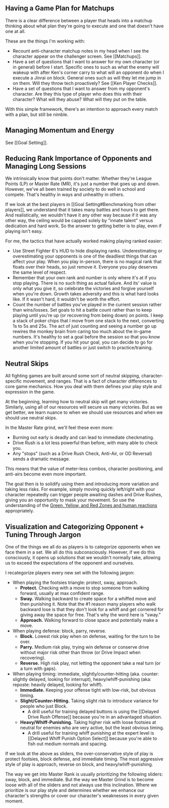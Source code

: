 ## Having a Game Plan for Matchups
There is a clear difference between a player that heads into a matchup thinking about what plan they're going to execute and one that doesn't have one at all.

These are the things I'm working with:
- Recount anti-character matchup notes in my head when I see the character appear on the challenger screen. See [[Matchups]].
- Have a set of questions that I want to answer for my own character (or in general) before I start. Specific ones to such as what the enemy will wakeup with after Ken's corner carry to what will an opponent do when I execute a Jinrai on block. General ones such as will they let me jump in on them. Will they throw tech proactively? See [[Ken Player Checks]].
- Have a set of questions that I want to answer from my opponent's character. Are they this type of player who does this with their character? What will they abuse? What will they put on the table.

With this simple framework, there's an intention to approach every match with a plan, but still be nimble.
## Managing Momentum and Energy
See [[Goal Setting]].
## Reducing Rank Importance of Opponents and Managing Long Sessions
We intrinsically know that points don't matter. Whether they're League Points (LP) or Master Rate (MR), it's just a number that goes up and down. However, we've all been trained by society to do well in school and compete. That's healthy in ways and unhealthy in others.

If we look at the best players in [[Goal Setting#Benchmarking from other players]], we understand that it takes many battles and hours to get there. And realistically, we wouldn't have it any other way because if it was any other way, the ceiling would be capped solely by "innate talent" versus dedication and hard work. So the answer to getting better is to play, even if playing isn't easy.

For me, the tactics that have actually worked making playing ranked easier:
- Use Street Fighter 6's HUD to hide displaying ranks. Underestimating or overestimating your opponents is one of the deadliest things that can affect your play. When you play in-person, there is no magical rank that floats over their heads, so just remove it. Everyone you play deserves the same level of respect.
- Remember that your own rank and number is only where it's at if you stop playing. There is no such thing as actual failure. And its' value is only what you give it, so celebrate the victories and forgive yourself when you're down. Growth takes adversity and this is what hard looks like. If it wasn't hard, it wouldn't be worth the effort.
- Count the number of battles you've played in the current session rather than wins/losses. Set goals to hit a battle count rather than to keep playing until you're up (or recovering from being down) on points. I keep a stack of poker chips that I move from one stack to the next, converting 1s to 5s and 25s. The act of just counting and seeing a number go up rewires the monkey brain from caring too much about the in-game numbers. It's healthy to set a goal before the session so that you know when you're stopping. If you hit your goal, you can decide to go for another limited amount of battles or just switch to practice/training.
## Neutral Skips
All fighting games are built around some sort of neutral skipping, character-specific movement, and ranges. That is a fact of character differences to core game mechanics. How you deal with them defines your play style and expression in the game.

At the beginning, learning how to neutral skip will get many victories. Similarly, using all of our resources will secure us many victories. But as we get better, we learn nuance to when we should use resources and when we should use neutral skips.

In the Master Rate grind, we'll feel these even more:
- Burning out early is deadly and can lead to immediate checkmating.
- Drive Rush is a lot less powerful than before, with many able to check you.
- Any "stops" (such as a Drive Rush Check, Anti-Air, or OD Reversal) sends a dramatic message.

This means that the value of meter-less combos, character positioning, and anti-airs become even more important.

The goal then is to solidify using them and introducing more variation and taking less risks. For example, simply moving quickly left/right with your character repeatedly can trigger people awaiting dashes and Drive Rushes, giving you an opportunity to mask your movement. So use the understanding of the [Green, Yellow, and Red Zones and human reactions](https://www.youtube.com/watch?v=14z6CN3q-Nw) appropriately.
## Visualization and Categorizing Opponent + Tuning Through Jargon
One of the things we all do as players is to categorize opponents when we face them in a set. We all do this subconsciously. However, if we do this consciously, it opens up solutions that we wouldn't normally take, allowing us to exceed the expectations of the opponent and ourselves. 

I recategorize players every new set with the following jargon:
- When playing the footsies triangle: protect, sway, approach.
	- **Protect.** Checking with a move to stop someone from walking forward, usually at max confident range.
	- **Sway.** Walking backward to create space for a whiffed move and then punishing it. Note that the #1 reason many players who walk backward lose is that they don't look for a whiff and get cornered for giving away the space for free. That's why the word here is "sway."
	- **Approach.** Walking forward to close space and potentially make a move.
- When playing defense: block, parry, reverse.
	- **Block.** Lowest risk play when on defense, waiting for the turn to be over.
	- **Parry.** Medium risk play, trying win defense or conserve drive without major risk other than throw (or Drive Impact when recovering).
	- **Reverse.** High risk play, not letting the opponent take a real turn (or a turn with gaps).
- When playing timing: immediate, slightly/counter-hitting (aka. counter: slightly delayed, looking for interrupt), heavy/whiff-punishing (aka: reposte: heavily delayed, looking for whiff).
	- **Immediate.** Keeping your offense tight with low-risk, but obvious timing.
	- **Slight/Counter-Hitting.** Taking slight risk to introduce variance for people who just Block.
		- A drill useful for training delayed buttons is using the [[Delayed Drive Rush Offense]] because you're in an advantaged situation.
	- **Heavy/Whiff-Punishing.** Taking higher risk with loose footsies at neutral for enemies who are very active, but the least obvious timing.
		- A drill useful for training whiff punishing at the expert level is [[Delayed Whiff Punish Option Select]] because you're able to fish out medium normals and spacing.

If we look at the above as sliders, the over-conservative style of play is protect footsies, block defense, and immediate timing. The most aggressive style of play is approach, reverse on block, and heavy/whiff-punishing.

The way we get into Master Rank is usually prioritizing the following sliders: sway, block, and immediate. But the way we Master Grind is to become loose with all of the sliders and not always use this inclination. Where we prioritize is our play style and determines whether we enhance our character's strengths or cover our character's weaknesses in every given moment.